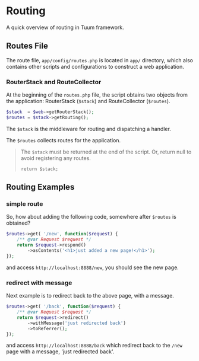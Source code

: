 Routing
=======

A quick overview of routing in Tuum framework. 

Routes File
----

The route file, ```app/config/routes.php``` is located in ```app/``` directory, 
which also contains other scripts and configurations to construct a web application. 


### RouterStack and RouteCollector

At the beginning of the ```routes.php``` file, the script obtains two objects 
from the application: RouterStack (```$stack```) and RouteCollector (```$routes```).

```php
$stack  = $web->getRouterStack();
$routes = $stack->getRouting();
```

The ```$stack``` is the middleware for routing and dispatching a handler.

The ```$routes``` collects routes for the application. 

> The ```$stack``` must be returned at the end of the script. 
> Or, return null to avoid registering any routes. 
> ```
> return $stack;
> ```

Routing Examples
----

### simple route

So, how about adding the following code, somewhere after ```$routes``` is obtained?

```php
$routes->get( '/new', function($request) {
    /** @var Request $request */
    return $request->respond()
    	->asContents('<h1>just added a new page!</h1>');
});
```

and access ```http://localhost:8888/new```, you should see the new page.

### redirect with message

Next example is to redirect back to the above page, with a message. 

```php
$routes->get( '/back', function($request) {
    /** @var Request $request */
    return $request->redirect()
    	->withMessage('just redirected back')
        ->toReferrer();
});
```

and access ```http://localhost:8888/back``` which redirect back to the ```/new``` page with a message, 'just redirected back'. 

